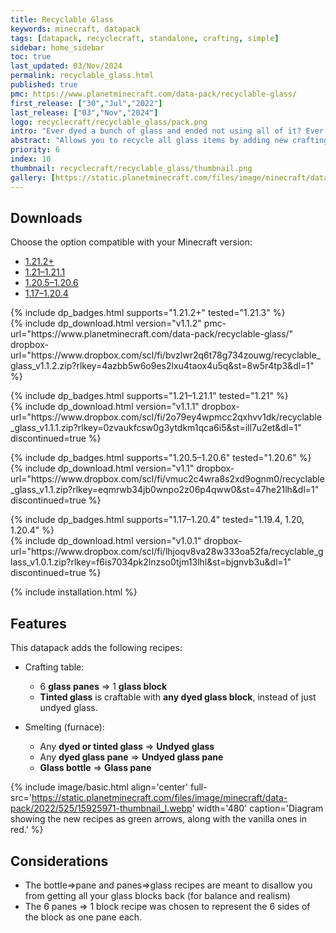 ```yaml
---
title: Recyclable Glass
keywords: minecraft, datapack
tags: [datapack, recyclecraft, standalone, crafting, simple]
sidebar: home_sidebar
toc: true
last_updated: 03/Nov/2024
permalink: recyclable_glass.html
published: true
pmc: https://www.planetminecraft.com/data-pack/recyclable-glass/
first_release: ["30","Jul","2022"]
last_release: ["03","Nov","2024"]
logo: recyclecraft/recyclable_glass/pack.png
intro: "Ever dyed a bunch of glass and ended not using all of it? Ever crafted more panes or bottles than you needed? This datapack allows you to recycle all glass items by adding crafting and smelting recipes."
abstract: "Allows you to recycle all glass items by adding new crafting and smelting recipes."
priority: 6
index: 10
thumbnail: recyclecraft/recyclable_glass/thumbnail.png
gallery: [https://static.planetminecraft.com/files/image/minecraft/data-pack/2022/525/15925993-captura_l.webp,https://static.planetminecraft.com/files/image/minecraft/data-pack/2022/525/15925995-captura_l.webp,https://static.planetminecraft.com/files/image/minecraft/data-pack/2022/525/15925996-captura_l.webp,https://static.planetminecraft.com/files/image/minecraft/data-pack/2022/525/15925997-captura_l.webp]
---
```


## Downloads

Choose the option compatible with your Minecraft version:

<ul id="profileTabs" class="nav nav-tabs">
    <li class="active"><a href="#1-21-2" data-toggle="tab">1.21.2+</a></li>
    <li><a href="#1-21" data-toggle="tab">1.21–1.21.1</a></li>
    <li><a href="#1-20-5" data-toggle="tab">1.20.5–1.20.6</a></li>
    <li><a href="#legacy" data-toggle="tab">1.17–1.20.4</a></li>
</ul>

<div class="tab-content">
    <div role="tabpanel" class="tab-pane active" id="1-21-2">
        <p>
            {% include dp_badges.html supports="1.21.2+" tested="1.21.3" %}
            <br/>
            {% include dp_download.html version="v1.1.2" pmc-url="https://www.planetminecraft.com/data-pack/recyclable-glass/" dropbox-url="https://www.dropbox.com/scl/fi/bvzlwr2q6t78g734zouwg/recyclable_glass_v1.1.2.zip?rlkey=4azbb5w6o9es2lxu4taox4u5q&st=8w5r4tp3&dl=1" %}
        </p>
    </div>
    <div role="tabpanel" class="tab-pane" id="1-21">
        <p>
            {% include dp_badges.html supports="1.21–1.21.1" tested="1.21" %}
            <br/>
            {% include dp_download.html version="v1.1.1" dropbox-url="https://www.dropbox.com/scl/fi/2o79ey4wpmcc2qxhvv1dk/recyclable_glass_v1.1.1.zip?rlkey=0zvaukfcsw0g3ytdkm1qca6i5&st=ill7u2et&dl=1" discontinued=true %}
        </p>
    </div>
    <div role="tabpanel" class="tab-pane" id="1-20-5">
        <p>
            {% include dp_badges.html supports="1.20.5–1.20.6" tested="1.20.6" %}
            <br/>
            {% include dp_download.html version="v1.1" dropbox-url="https://www.dropbox.com/scl/fi/vmuc2c4wra8s2xd9ognm0/recyclable_glass_v1.1.zip?rlkey=eqmrwb34jb0wnpo2z06p4qww0&st=47he21lh&dl=1" discontinued=true %}
        </p>
    </div>
    <div role="tabpanel" class="tab-pane" id="legacy">
        <p>
            {% include dp_badges.html supports="1.17–1.20.4" tested="1.19.4, 1.20, 1.20.4" %}
            <br/>
            {% include dp_download.html version="v1.0.1" dropbox-url="https://www.dropbox.com/scl/fi/lhjoqv8va28w333oa52fa/recyclable_glass_v1.0.1.zip?rlkey=f6is7034pk2lnzso0tjm13lhl&st=bjgnvb3u&dl=1" discontinued=true %}
        </p>
    </div>
</div>

{% include installation.html %}

## Features
This datapack adds the following recipes:

- Crafting table:

  - 6 **glass panes** ⇒ 1 **glass block**
  - **Tinted glass** is craftable with **any dyed glass block**, instead of just undyed glass.

- Smelting (furnace):

  - Any **dyed or tinted glass** ⇒ **Undyed glass**
  - Any **dyed glass pane** ⇒ **Undyed glass pane**
  - **Glass bottle** ⇒ **Glass pane**

{% include image/basic.html align='center' full-src='https://static.planetminecraft.com/files/image/minecraft/data-pack/2022/525/15925971-thumbnail_l.webp' width='480' caption='Diagram showing the new recipes as green arrows, along with the vanilla ones in red.' %}

## Considerations

- The bottle⇒pane and panes⇒glass recipes are meant to disallow you from getting all your glass blocks back (for balance and realism)
- The 6 panes ⇒ 1 block recipe was chosen to represent the 6 sides of the block as one pane each.